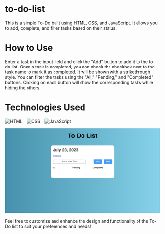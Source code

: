 # to-do-list
This is a simple To-Do  built using HTML, CSS, and JavaScript. It allows you to add, complete, and filter tasks based on their status.

# How to Use
Enter a task in the input field and click the "Add" button to add it to the to-do list.
Once a task is completed, you can check the checkbox next to the task name to mark it as completed. It will be shown with a strikethrough style.
You can filter the tasks using the "All," "Pending," and "Completed" buttons. Clicking on each button will show the corresponding tasks while hiding the others.

# Technologies Used
<p align="left">
<img  alt="HTML" width="40px" style="padding-right:10px;" src="https://cdn.jsdelivr.net/gh/devicons/devicon/icons/html5/html5-plain.svg" />
<img  alt="CSS" width="40px" style="padding-right:10px;" src="https://cdn.jsdelivr.net/gh/devicons/devicon/icons/css3/css3-plain.svg" />
<img  alt="JavaScript" width="40px" style="padding-right:10px;" src="https://cdn.jsdelivr.net/gh/devicons/devicon/icons/javascript/javascript-plain.svg" />
</p>

![Image](https://github.com/akshaysadalgekar03/to-do-list/blob/main/Screen%20Shot%202023-07-23%20at%205.13.25%20PM.png)

Feel free to customize and enhance the design and functionality of the To-Do list to suit your preferences and needs!

